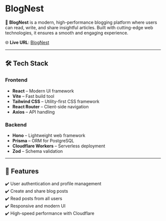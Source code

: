 # BlogNest  

🚀 **BlogNest** is a modern, high-performance blogging platform where users can read, write, and share insightful articles. Built with cutting-edge web technologies, it ensures a smooth and engaging experience.

🌐 **Live URL**: [BlogNest](https://blognest-project.vercel.app/)  

---

## 🛠️ **Tech Stack**  

### Frontend  
- **React** – Modern UI framework  
- **Vite** – Fast build tool  
- **Tailwind CSS** – Utility-first CSS framework  
- **React Router** – Client-side navigation  
- **Axios** – API handling  

### Backend  
- **Hono** – Lightweight web framework  
- **Prisma** – ORM for PostgreSQL  
- **Cloudflare Workers** – Serverless deployment  
- **Zod** – Schema validation  

---

## 📌 **Features**  
✔️ User authentication and profile management  
✔️ Create and share blog posts  
✔️ Read posts from all users  
✔️ Responsive and modern UI  
✔️ High-speed performance with Cloudflare  
